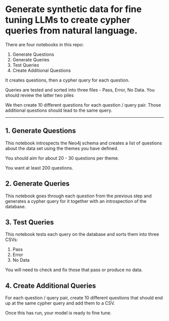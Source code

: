 # Generate synthetic data for fine tuning LLMs to create cypher queries from natural language.

There are four notebooks in this repo:

1. Generate Questions
2. Generate Queries
3. Test Queries
4. Create Additional Questions

It creates questions, then a cypher query for each question.

Queries are tested and sorted into three files - Pass, Error, No Data. You should review the latter two piles

We then create 10 different questions for each question / query pair. Those additional questions should lead to the same query.

---

## 1. Generate Questions

This notebook introspects the Neo4j schema and creates a list of questions about the data set using the themes you have defined.

You should aim for about 20 - 30 questions per theme.

You want at least 200 questions.

## 2. Generate Queries

This notebook goes through each question from the previous step and generates a cypher query for it together with an introspection of the database.

## 3. Test Queries

This notebook tests each query on the database and sorts them into three CSVs:

1. Pass
2. Error
3. No Data

You will need to check and fix those that pass or produce no data.

## 4. Create Additional Queries

For each question / query pair, create 10 different questions that should end up at the same cypher query and add them to a CSV.

Once this has run, your model is ready to fine tune.
